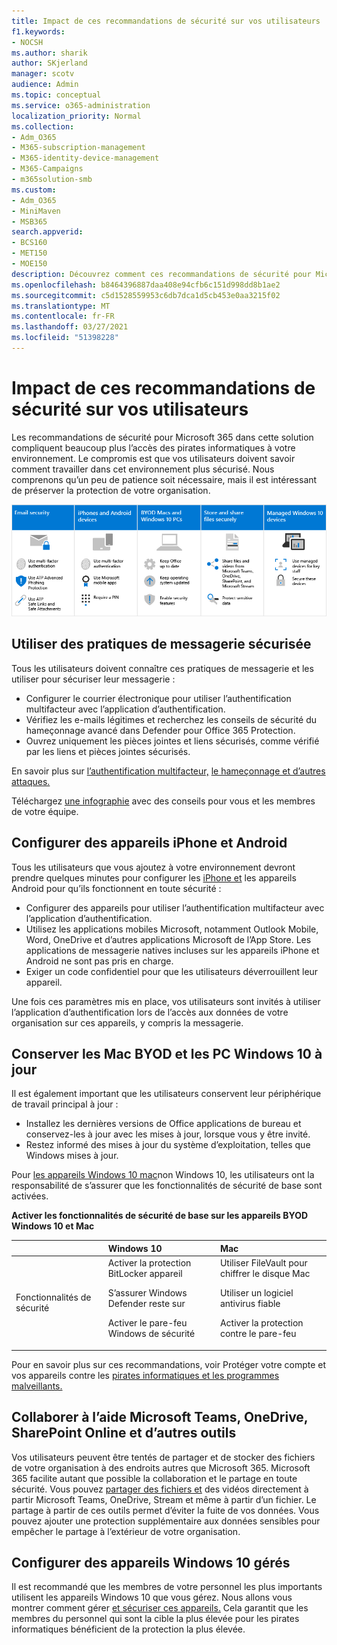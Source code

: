 ```yaml
---
title: Impact de ces recommandations de sécurité sur vos utilisateurs
f1.keywords:
- NOCSH
ms.author: sharik
author: SKjerland
manager: scotv
audience: Admin
ms.topic: conceptual
ms.service: o365-administration
localization_priority: Normal
ms.collection:
- Adm_O365
- M365-subscription-management
- M365-identity-device-management
- M365-Campaigns
- m365solution-smb
ms.custom:
- Adm_O365
- MiniMaven
- MSB365
search.appverid:
- BCS160
- MET150
- MOE150
description: Découvrez comment ces recommandations de sécurité pour Microsoft 365 Business Premium vos utilisateurs et protège vos données.
ms.openlocfilehash: b8464396887daa408e94cfb6c151d998dd8b1ae2
ms.sourcegitcommit: c5d1528559953c6db7dca1d5cb453e0aa3215f02
ms.translationtype: MT
ms.contentlocale: fr-FR
ms.lasthandoff: 03/27/2021
ms.locfileid: "51398228"
---
```

# <a name="how-these-security-recommendations-affect-your-users"></a>Impact de ces recommandations de sécurité sur vos utilisateurs

Les recommandations de sécurité pour Microsoft 365 dans cette solution compliquent beaucoup plus l’accès des pirates informatiques à votre environnement. Le compromis est que vos utilisateurs doivent savoir comment travailler dans cet environnement plus sécurisé. Nous comprenons qu’un peu de patience soit nécessaire, mais il est intéressant de préserver la protection de votre organisation.

![Illustration qui résume les points clés ci-dessous pour les iPhone, les appareils Android, les Mac, les Windows 10, le partage et le personnel clé](../media/M365-democracy-Users_900px.png)

## <a name="use-secure-email-practices"></a>Utiliser des pratiques de messagerie sécurisée

Tous les utilisateurs doivent connaître ces pratiques de messagerie et les utiliser pour sécuriser leur messagerie :

- Configurer le courrier électronique pour utiliser l’authentification multifacteur avec l’application d’authentification.
- Vérifiez les e-mails légitimes et recherchez les conseils de sécurité du hameçonnage avancé dans Defender pour Office 365 Protection.
- Ouvrez uniquement les pièces jointes et liens sécurisés, comme vérifié par les liens et pièces jointes sécurisés.

En savoir plus sur [l’authentification multifacteur,](m365-campaigns-multifactor-authenication.md) [le hameçonnage et d’autres attaques.](m365-campaigns-phishing-and-attacks.md)

Téléchargez [une infographie](m365-campaigns-protect-campaign-infographic.md) avec des conseils pour vous et les membres de votre équipe.

## <a name="set-up-iphones-and-android-devices"></a>Configurer des appareils iPhone et Android

Tous les utilisateurs que vous ajoutez à votre environnement devront prendre quelques minutes pour configurer les [iPhone et](../business/set-up-mobile-devices.md?toc=%2Fmicrosoft-365%2Fcampaigns%2Ftoc.json) les appareils Android pour qu’ils fonctionnent en toute sécurité :

- Configurer des appareils pour utiliser l’authentification multifacteur avec l’application d’authentification.
- Utilisez les applications mobiles Microsoft, notamment Outlook Mobile, Word, OneDrive et d’autres applications Microsoft de l’App Store. Les applications de messagerie natives incluses sur les appareils iPhone et Android ne sont pas pris en charge. 
- Exiger un code confidentiel pour que les utilisateurs déverrouillent leur appareil.

Une fois ces paramètres mis en place, vos utilisateurs sont invités à utiliser l’application d’authentification lors de l’accès aux données de votre organisation sur ces appareils, y compris la messagerie.

## <a name="keep-byod-macs-and-windows-10-pcs-fresh"></a>Conserver les Mac BYOD et les PC Windows 10 à jour

Il est également important que les utilisateurs conservent leur périphérique de travail principal à jour :

- Installez les dernières versions de Office applications de bureau et conservez-les à jour avec les mises à jour, lorsque vous y être invité.
- Restez informé des mises à jour du système d’exploitation, telles que Windows mises à jour.

Pour [les appareils Windows 10 mac](m365-campaigns-protect-pcs-macs.md)non Windows 10, les utilisateurs ont la responsabilité de s’assurer que les fonctionnalités de sécurité de base sont activées.

**Activer les fonctionnalités de sécurité de base sur les appareils BYOD Windows 10 et Mac**

| |**Windows 10**|**Mac**|
|:-----|:-----|:------|
|Fonctionnalités de sécurité|Activer la protection BitLocker appareil<p><p> S’assurer Windows Defender reste sur <p>Activer le pare-feu Windows de sécurité| Utiliser FileVault pour chiffrer le disque Mac <p><p>Utiliser un logiciel antivirus fiable <p>Activer la protection contre le pare-feu|

Pour en savoir plus sur ces recommandations, voir Protéger votre compte et vos appareils contre les [pirates informatiques et les programmes malveillants.](https://support.office.com/article/Protect-your-account-and-devices-from-hackers-and-malware-066d6216-a56b-4f90-9af3-b3a1e9a327d6#ID0EAABAAA=Windows_10)

## <a name="collaborate-using-microsoft-teams-onedrive-sharepoint-online-and-other-tools"></a>Collaborer à l’aide Microsoft Teams, OneDrive, SharePoint Online et d’autres outils

Vos utilisateurs peuvent être tentés de partager et de stocker des fichiers de votre organisation à des endroits autres que Microsoft 365. Microsoft 365 facilite autant que possible la collaboration et le partage en toute sécurité. Vous pouvez [partager des fichiers et](share-files-and-videos.md) des vidéos directement à partir Microsoft Teams, OneDrive, Stream et même à partir d’un fichier. Le partage à partir de ces outils permet d’éviter la fuite de vos données. Vous pouvez ajouter une protection supplémentaire aux données sensibles pour empêcher le partage à l’extérieur de votre organisation.

## <a name="set-up-managed-windows-10-devices"></a>Configurer des appareils Windows 10 gérés

Il est recommandé que les membres de votre personnel les plus importants utilisent les appareils Windows 10 que vous gérez. Nous allons vous montrer comment gérer [et sécuriser ces appareils.](../business/set-up-windows-devices.md?toc=/microsoft-365/campaigns/toc.json) Cela garantit que les membres du personnel qui sont la cible la plus élevée pour les pirates informatiques bénéficient de la protection la plus élevée.
